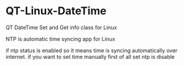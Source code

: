 # QT-Linux-DateTime
QT DateTime Set and Get info class for Linux

NTP is automatic time syncing app for Linux

if ntp status is enabled so it means time is syncing automatically over internet. 
if you want to set time manually first of all set ntp is disable

